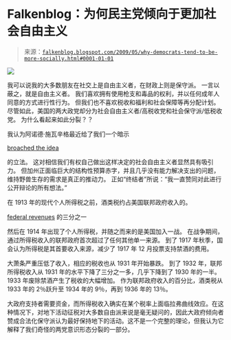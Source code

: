 <!--yml

类别：未分类

日期：2024-05-12 22:04:38

-->

# Falkenblog：为何民主党倾向于更加社会自由主义

> 来源：[`falkenblog.blogspot.com/2009/05/why-democrats-tend-to-be-more-socially.html#0001-01-01`](http://falkenblog.blogspot.com/2009/05/why-democrats-tend-to-be-more-socially.html#0001-01-01)

![](https://blogger.googleusercontent.com/img/b/R29vZ2xl/AVvXsEiWf_Lvu_J0PN4XvI-5Ik1RPBGWiCedsuDaEv-HLnIrLX8eD2AdZQMgkaI2YaprzLHtJ9wB3FAbqGZJlm3mCcQz_ilyKHpksK9wEL-lr8l-AM5XXmUY7pyBqn_3wpO1B3WqEdFZ_w/s1600-h/Schwarzenegger-Marijuana-debate-is-needed.jpg)

我可以说我的大多数朋友在社交上是自由主义者，在财政上则是保守派。 一言以蔽之，就是自由主义者。 我们喜欢拥有使用枪支和毒品的权利，并以任何成年人同意的方式进行性行为。 但我们也不喜欢税收和福利和社会保障等再分配计划。 尽管如此，美国的两大政党却分为社会自由主义者/高税收党和社会保守派/低税收党。 为什么看起来如此分裂？？

我认为阿诺德·施瓦辛格最近给了我们一个暗示

[broached the idea](http://features.csmonitor.com/politics/2009/05/06/legalize-marijuana-schwarzenegger-says-lets-debate-it/)

的立法。 这对相信我们有权自己做出这样决定的社会自由主义者显然具有吸引力。 但加州正面临巨大的结构性预算赤字，并且几乎没有能力解决支出的问题，维持野兽生存的需求是真正的推动力。 正如“终结者”所说：“我一直赞同对此进行公开辩论的所有想法。”

在 1913 年的现代个人所得税之前，酒类税约占美国联邦政府收入的。

[federal revenues](http://www.fee.org/pdf/the-freeman/0801Boudreaux.pdf) 的三分之一

然后在 1914 年出现了个人所得税，并随之而来的是美国加入一战。 在战争期间，通过所得税收入的联邦政府首次超过了任何其他单一来源。 到了 1917 年秋季，国会认为所得税是其首要收入来源，减少了 1917 年 12 月投票支持禁酒的费用。

大萧条严重压低了收入，相应的税收也从 1931 年开始暴跌。 到了 1932 年，联邦所得税收入从 1931 年的水平下降了三分之一多，几乎下降到了 1930 年的一半。 1933 年废除禁酒产生了税收的大幅增加。 作为联邦政府收入的百分比，酒类税从 1933 年的 2％跃升至 1934 年的 9％，再到 1936 年的 13％。

大政府支持者需要资金，而所得税收入确实在某个税率上面临拉弗曲线效应。在这种情况下，对地下活动征税对大多数自由派来说是毫无疑问的，因此大政府倾向者赞成合法化保守派认为最好保持地下的活动。这不是一个完整的理论，但我认为它解释了我们奇怪的两党意识形态分裂的一部分。
